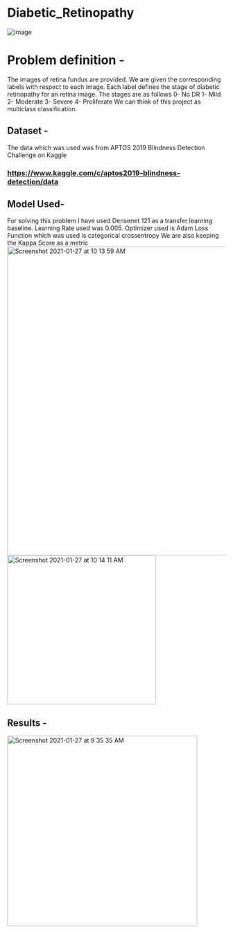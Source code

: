 # Diabetic_Retinopathy
![image](https://user-images.githubusercontent.com/46114095/107138730-11a65600-693c-11eb-9b37-f3ac3c1753cf.png)

# Problem definition - 
The images of retina fundus are provided. We are given the corresponding labels with respect to each image. Each label defines the stage of diabetic retinopathy for an retina image. The stages are as follows
0- No DR
1- Mild
2- Moderate
3- Severe
4- Proliferate
We can think of this project as multiclass classification. 
## Dataset - 
The data which was used was from APTOS 2019 Blindness Detection Challenge on Kaggle
### https://www.kaggle.com/c/aptos2019-blindness-detection/data 

## Model Used-
For solving this problem I have used Densenet 121 as a transfer learning baseline.
Learning Rate used was 0.005.
Optimizer used is Adam
Loss Function which was used is categorical crossentropy
We are also keeping the Kappa Score as a metric
<img width="711" alt="Screenshot 2021-01-27 at 10 13 59 AM" src="https://user-images.githubusercontent.com/46114095/105944054-8e0d7f00-6088-11eb-964b-d4e947a593d0.png">
<img width="343" alt="Screenshot 2021-01-27 at 10 14 11 AM" src="https://user-images.githubusercontent.com/46114095/105944064-936ac980-6088-11eb-8a14-a8d23b100c68.png">


## Results - 
<img width="438" alt="Screenshot 2021-01-27 at 9 35 35 AM" src="https://user-images.githubusercontent.com/46114095/105941975-919f0700-6084-11eb-9f5a-5a27ef5b7009.png">
